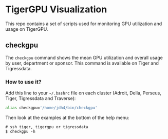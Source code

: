 # TigerGPU Visualization

This repo contains a set of scripts used for monitoring GPU utilization and usage on TigerGPU.

## checkgpu

The `checkgpu` command shows the mean GPU utilization and overall usage by user, department or sponsor. This command is available on Tiger and Tigressdata.

### How to use it?

Add this line to your `~/.bashrc` file on each cluster (Adroit, Della, Perseus, Tiger, Tigressdata and Traverse):

```bash
alias checkgpu='/home/jdh4/bin/checkgpu'
```

Then look at the examples at the bottom of the help menu:

```
# ssh tiger, tigergpu or tigressdata
$ checkgpu -h
```
